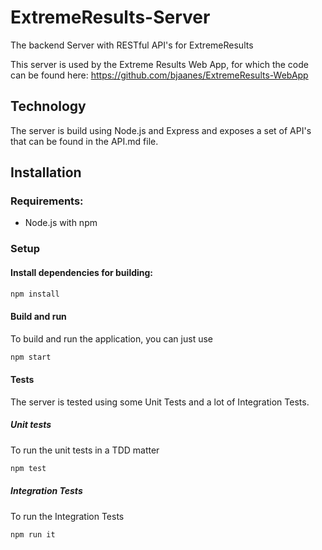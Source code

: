 # ExtremeResults-Server
The backend Server with RESTful API's for ExtremeResults

This server is used by the Extreme Results Web App, for which the code can be found here:
https://github.com/bjaanes/ExtremeResults-WebApp

## Technology

The server is build using Node.js and Express and exposes a set of API's that can be found in the API.md file.


## Installation

### Requirements:

* Node.js with npm

### Setup

#### Install dependencies for building:
```bash
npm install
```


#### Build and run

To build and run the application, you can just use
```bash
npm start
```


#### Tests

The server is tested using some Unit Tests and a lot of Integration Tests.

##### Unit tests

To run the unit tests in a TDD matter
```bash
npm test
```

##### Integration Tests

To run the Integration Tests
```bash
npm run it
```